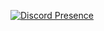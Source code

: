 [![Discord Presence](https://lanyard.cnrad.dev/api/:626071745576828955)](https://discord.com/users/:626071745576828955)
